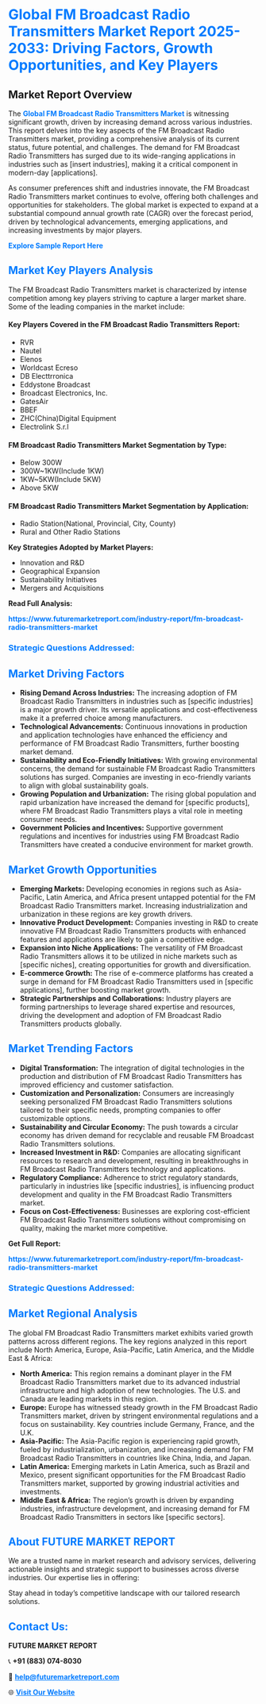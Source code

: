 <h1 style="color: #007BFF;">Global FM Broadcast Radio Transmitters Market Report 2025-2033: Driving Factors, Growth Opportunities, and Key Players</h1>

<section id="overview">
<h2>Market Report Overview</h2>
<p>The <a href="https://www.futuremarketreport.com/industry-report/fm-broadcast-radio-transmitters-market" style="color: #007BFF; text-decoration: none;"><strong>Global FM Broadcast Radio Transmitters Market</strong></a> is witnessing significant growth, driven by increasing demand across various industries. This report delves into the key aspects of the FM Broadcast Radio Transmitters market, providing a comprehensive analysis of its current status, future potential, and challenges. The demand for FM Broadcast Radio Transmitters has surged due to its wide-ranging applications in industries such as [insert industries], making it a critical component in modern-day [applications].</p>
<p>As consumer preferences shift and industries innovate, the FM Broadcast Radio Transmitters market continues to evolve, offering both challenges and opportunities for stakeholders. The global market is expected to expand at a substantial compound annual growth rate (CAGR) over the forecast period, driven by technological advancements, emerging applications, and increasing investments by major players.</p>
</section>

<section id="overview">
<p><a href="https://www.futuremarketreport.com/request-sample/reportId=43175" style="color: #007BFF; text-decoration: none;"><strong>Explore Sample Report Here</strong></a></p>
</section>

<section id="key-players">
<h2 style="color: #007BFF;">Market Key Players Analysis</h2>
<p>The FM Broadcast Radio Transmitters market is characterized by intense competition among key players striving to capture a larger market share. Some of the leading companies in the market include:</p>
<h4>Key Players Covered in the FM Broadcast Radio Transmitters Report:</h4>
<ul><li>RVR</li><li>Nautel</li><li>Elenos</li><li>Worldcast Ecreso</li><li>DB Electtrronica</li><li>Eddystone Broadcast</li><li>Broadcast Electronics, Inc.</li><li>GatesAir</li><li>BBEF</li><li>ZHC(China)Digital Equipment</li><li>Electrolink S.r.l</li></ul>
<h4>FM Broadcast Radio Transmitters Market Segmentation by Type:</h4>
<ul><li>Below 300W</li><li>300W~1KW(Include 1KW)</li><li>1KW~5KW(Include 5KW)</li><li>Above 5KW</li></ul>

<h4>FM Broadcast Radio Transmitters Market Segmentation by Application:</h4>
<ul><li>Radio Station(National, Provincial, City, County)</li><li>Rural and Other Radio Stations</li></ul>
<p><strong>Key Strategies Adopted by Market Players:</strong></p>
<ul>
<li>Innovation and R&D</li>
<li>Geographical Expansion</li>
<li>Sustainability Initiatives</li>
<li>Mergers and Acquisitions</li>
</ul>
</section>

<section>
<p><strong>Read Full Analysis: </strong></p><a href="https://www.futuremarketreport.com/industry-report/fm-broadcast-radio-transmitters-market" style="color: #007BFF; text-decoration: none;"><strong>https://www.futuremarketreport.com/industry-report/fm-broadcast-radio-transmitters-market</strong></a>
<h3 style="color: #007BFF;">Strategic Questions Addressed:</h3>
</section>

<section id="driving-factors">
<h2 style="color: #007BFF;">Market Driving Factors</h2>
<ul>
<li><strong>Rising Demand Across Industries:</strong> The increasing adoption of FM Broadcast Radio Transmitters in industries such as [specific industries] is a major growth driver. Its versatile applications and cost-effectiveness make it a preferred choice among manufacturers.</li>
<li><strong>Technological Advancements:</strong> Continuous innovations in production and application technologies have enhanced the efficiency and performance of FM Broadcast Radio Transmitters, further boosting market demand.</li>
<li><strong>Sustainability and Eco-Friendly Initiatives:</strong> With growing environmental concerns, the demand for sustainable FM Broadcast Radio Transmitters solutions has surged. Companies are investing in eco-friendly variants to align with global sustainability goals.</li>
<li><strong>Growing Population and Urbanization:</strong> The rising global population and rapid urbanization have increased the demand for [specific products], where FM Broadcast Radio Transmitters plays a vital role in meeting consumer needs.</li>
<li><strong>Government Policies and Incentives:</strong> Supportive government regulations and incentives for industries using FM Broadcast Radio Transmitters have created a conducive environment for market growth.</li>
</ul>
</section>

<section id="growth-opportunities">
<h2 style="color: #007BFF;">Market Growth Opportunities</h2>
<ul>
<li><strong>Emerging Markets:</strong> Developing economies in regions such as Asia-Pacific, Latin America, and Africa present untapped potential for the FM Broadcast Radio Transmitters market. Increasing industrialization and urbanization in these regions are key growth drivers.</li>
<li><strong>Innovative Product Development:</strong> Companies investing in R&D to create innovative FM Broadcast Radio Transmitters products with enhanced features and applications are likely to gain a competitive edge.</li>
<li><strong>Expansion into Niche Applications:</strong> The versatility of FM Broadcast Radio Transmitters allows it to be utilized in niche markets such as [specific niches], creating opportunities for growth and diversification.</li>
<li><strong>E-commerce Growth:</strong> The rise of e-commerce platforms has created a surge in demand for FM Broadcast Radio Transmitters used in [specific applications], further boosting market growth.</li>
<li><strong>Strategic Partnerships and Collaborations:</strong> Industry players are forming partnerships to leverage shared expertise and resources, driving the development and adoption of FM Broadcast Radio Transmitters products globally.</li>
</ul>
</section>

<section id="trending-factors">
<h2 style="color: #007BFF;">Market Trending Factors</h2>
<ul>
<li><strong>Digital Transformation:</strong> The integration of digital technologies in the production and distribution of FM Broadcast Radio Transmitters has improved efficiency and customer satisfaction.</li>
<li><strong>Customization and Personalization:</strong> Consumers are increasingly seeking personalized FM Broadcast Radio Transmitters solutions tailored to their specific needs, prompting companies to offer customizable options.</li>
<li><strong>Sustainability and Circular Economy:</strong> The push towards a circular economy has driven demand for recyclable and reusable FM Broadcast Radio Transmitters solutions.</li>
<li><strong>Increased Investment in R&D:</strong> Companies are allocating significant resources to research and development, resulting in breakthroughs in FM Broadcast Radio Transmitters technology and applications.</li>
<li><strong>Regulatory Compliance:</strong> Adherence to strict regulatory standards, particularly in industries like [specific industries], is influencing product development and quality in the FM Broadcast Radio Transmitters market.</li>
<li><strong>Focus on Cost-Effectiveness:</strong> Businesses are exploring cost-efficient FM Broadcast Radio Transmitters solutions without compromising on quality, making the market more competitive.</li>
</ul>
</section>

<section>
<p><strong>Get Full Report: </strong></p><a href="https://www.futuremarketreport.com/industry-report/fm-broadcast-radio-transmitters-market" style="color: #007BFF; text-decoration: none;"><strong>https://www.futuremarketreport.com/industry-report/fm-broadcast-radio-transmitters-market</strong></a>
<h3 style="color: #007BFF;">Strategic Questions Addressed:</h3>
</section>


<section id="regional-analysis">
<h2 style="color: #007BFF;">Market Regional Analysis</h2>
<p>The global FM Broadcast Radio Transmitters market exhibits varied growth patterns across different regions. The key regions analyzed in this report include North America, Europe, Asia-Pacific, Latin America, and the Middle East & Africa:</p>
<ul>
<li><strong>North America:</strong> This region remains a dominant player in the FM Broadcast Radio Transmitters market due to its advanced industrial infrastructure and high adoption of new technologies. The U.S. and Canada are leading markets in this region.</li>
<li><strong>Europe:</strong> Europe has witnessed steady growth in the FM Broadcast Radio Transmitters market, driven by stringent environmental regulations and a focus on sustainability. Key countries include Germany, France, and the U.K.</li>
<li><strong>Asia-Pacific:</strong> The Asia-Pacific region is experiencing rapid growth, fueled by industrialization, urbanization, and increasing demand for FM Broadcast Radio Transmitters in countries like China, India, and Japan.</li>
<li><strong>Latin America:</strong> Emerging markets in Latin America, such as Brazil and Mexico, present significant opportunities for the FM Broadcast Radio Transmitters market, supported by growing industrial activities and investments.</li>
<li><strong>Middle East & Africa:</strong> The region’s growth is driven by expanding industries, infrastructure development, and increasing demand for FM Broadcast Radio Transmitters in sectors like [specific sectors].</li>
</ul>
</section>

<footer>
<h2 style="color: #007BFF;">About FUTURE MARKET REPORT</h2>
<p>We are a trusted name in market research and advisory services, delivering actionable insights and strategic support to businesses across diverse industries. Our expertise lies in offering:</p>

<p>Stay ahead in today’s competitive landscape with our tailored research solutions.</p>

<h2 style="color: #007BFF;">Contact Us:</h2>
<p><strong>FUTURE MARKET REPORT</strong></p>
<p>📞 <strong>+91 (883) 074-8030</strong></p>
<p>📧 <strong><a href="mailto:help@futuremarketreport.com" style="color: #007BFF;">help@futuremarketreport.com</a></strong></p>
<p>🌐 <strong><a href="https://www.futuremarketreport.com/" style="color: #007BFF;">Visit Our Website</a></strong></p>
</footer>
